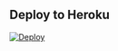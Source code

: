 ## Deploy to Heroku

[![Deploy](https://www.herokucdn.com/deploy/button.svg)](https://heroku.com/deploy?template=https://github.com/zeetdeploy/dank-doggo/tree/main)
